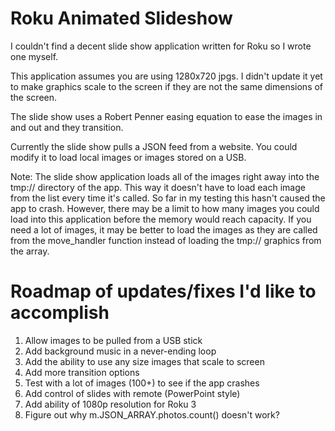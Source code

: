 Roku Animated Slideshow
=======================

I couldn't find a decent slide show application written for Roku so I wrote one myself.

This application assumes you are using 1280x720 jpgs. I didn't update it yet to make graphics scale to the screen if they are not the same dimensions of the screen.

The slide show uses a Robert Penner easing equation to ease the images in and out and they transition.

Currently the slide show pulls a JSON feed from a website. You could modify it to load local images or images stored on a USB.

Note:
The slide show application loads all of the images right away into the tmp:// directory of the app. This way it doesn't have to load each image from the list every time it's called. So far in my testing this hasn't caused the app to crash. However, there may be a limit to how many images you could load into this application before the memory would reach capacity. If you need a lot of images, it may be better to load the images as they are called from the move_handler function instead of loading the tmp:// graphics from the array.

Roadmap of updates/fixes I'd like to accomplish
===============================================

1. Allow images to be pulled from a USB stick
2. Add background music in a never-ending loop
3. Add the ability to use any size images that scale to screen
4. Add more transition options
5. Test with a lot of images (100+) to see if the app crashes
6. Add control of slides with remote (PowerPoint style)
7. Add ability of 1080p resolution for Roku 3
8. Figure out why m.JSON_ARRAY.photos.count() doesn't work?